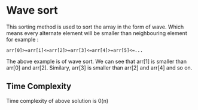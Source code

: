 # Wave sort

This sorting method is used to sort the array in the form of wave.
Which means every alternate element will be smaller than neighbouring element
for example :

```
arr[0]>=arr[i]<=arr[2]>=arr[3]<=arr[4]>=arr[5]<=...
```
The above example is of wave sort.
We can see that arr[1] is smaller than arr[0] and arr[2].
Similary, arr[3] is smaller than arr[2] and arr[4] and so on.

## Time Complexity 
Time complexity of above solution is 0(n)